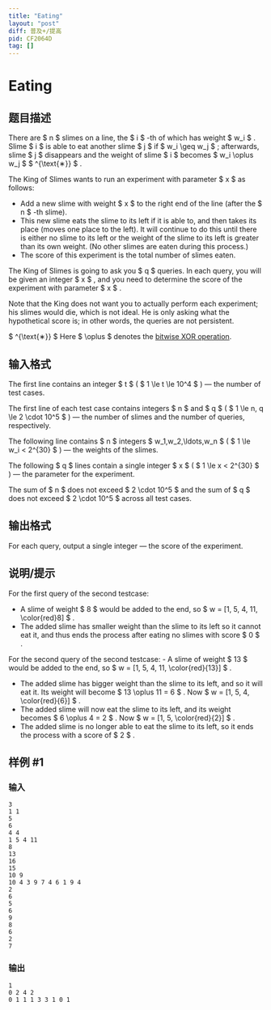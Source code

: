 ```yaml
---
title: "Eating"
layout: "post"
diff: 普及+/提高
pid: CF2064D
tag: []
---
```


# Eating

## 题目描述

There are $ n $ slimes on a line, the $ i $ -th of which has weight $ w_i $ . Slime $ i $ is able to eat another slime $ j $ if $ w_i \geq w_j $ ; afterwards, slime $ j $ disappears and the weight of slime $ i $ becomes $ w_i \oplus w_j $ $ ^{\text{∗}} $ .

The King of Slimes wants to run an experiment with parameter $ x $ as follows:

- Add a new slime with weight $ x $ to the right end of the line (after the $ n $ -th slime).
- This new slime eats the slime to its left if it is able to, and then takes its place (moves one place to the left). It will continue to do this until there is either no slime to its left or the weight of the slime to its left is greater than its own weight. (No other slimes are eaten during this process.)
- The score of this experiment is the total number of slimes eaten.

The King of Slimes is going to ask you $ q $ queries. In each query, you will be given an integer $ x $ , and you need to determine the score of the experiment with parameter $ x $ .

Note that the King does not want you to actually perform each experiment; his slimes would die, which is not ideal. He is only asking what the hypothetical score is; in other words, the queries are not persistent.

 $ ^{\text{∗}} $ Here $ \oplus $ denotes the [bitwise XOR operation](https://en.wikipedia.org/wiki/Bitwise_operation#XOR).

## 输入格式

The first line contains an integer $ t $ ( $ 1 \le t \le 10^4 $ ) — the number of test cases.

The first line of each test case contains integers $ n $ and $ q $ ( $ 1 \le n, q \le 2 \cdot 10^5 $ ) — the number of slimes and the number of queries, respectively.

The following line contains $ n $ integers $ w_1,w_2,\ldots,w_n $ ( $ 1 \le w_i < 2^{30} $ ) — the weights of the slimes.

The following $ q $ lines contain a single integer $ x $ ( $  1 \le x < 2^{30} $ ) — the parameter for the experiment.

The sum of $ n $ does not exceed $ 2 \cdot 10^5 $ and the sum of $ q $ does not exceed $ 2 \cdot 10^5 $ across all test cases.

## 输出格式

For each query, output a single integer — the score of the experiment.

## 说明/提示

For the first query of the second testcase:

- A slime of weight $ 8 $ would be added to the end, so $ w = [1, 5, 4, 11, \color{red}8] $ .
- The added slime has smaller weight than the slime to its left so it cannot eat it, and thus ends the process after eating no slimes with score $ 0 $ .

 For the second query of the second testcase: - A slime of weight $ 13 $ would be added to the end, so $ w = [1, 5, 4, 11, \color{red}{13}] $ .
- The added slime has bigger weight than the slime to its left, and so it will eat it. Its weight will become $ 13 \oplus 11 = 6 $ . Now $ w = [1, 5, 4, \color{red}{6}] $ .
- The added slime will now eat the slime to its left, and its weight becomes $ 6 \oplus 4 = 2 $ . Now $ w = [1, 5, \color{red}{2}] $ .
- The added slime is no longer able to eat the slime to its left, so it ends the process with a score of $ 2 $ .

## 样例 #1

### 输入

```
3
1 1
5
6
4 4
1 5 4 11
8
13
16
15
10 9
10 4 3 9 7 4 6 1 9 4
2
6
5
6
9
8
6
2
7
```

### 输出

```
1
0 2 4 2
0 1 1 1 3 3 1 0 1
```

